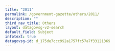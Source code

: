 ```yaml
---
title: "2011"
permalink: /government-gazette/others/2011/
description: ""
third_nav_title: Others
layout: datagovsg-v2-search
default_field: Subject
infotext: true
datagovsg-id: d_175de7ccc992a1757fc57a7f33121369
---
```

